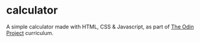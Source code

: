 # calculator
A simple calculator made with HTML, CSS &amp; Javascript, as part of [The Odin Project](https://www.theodinproject.com/) curriculum.
